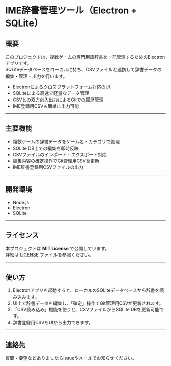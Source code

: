 # IME辞書管理ツール（Electron + SQLite）

## 概要

このプロジェクトは、複数ゲームの専門用語辞書を一元管理するためのElectronアプリです。  
SQLiteデータベースをローカルに持ち、CSVファイルと連携して辞書データの編集・管理・出力を行います。

- Electronによるクロスプラットフォーム対応のUI  
- SQLiteによる高速で軽量なデータ管理  
- CSVとの双方向入出力によるGitでの履歴管理  
- IME登録用CSVも簡単に出力可能  

---

## 主要機能

- 複数ゲームの辞書データをゲーム名・カテゴリで管理  
- SQLite DB上での編集を即時反映  
- CSVファイルのインポート・エクスポート対応  
- 編集内容の確定操作でGit管理用CSVを更新  
- IME辞書登録用CSVファイルの出力  

---

## 開発環境

- Node.js
- Electron
- SQLite

---

## ライセンス

本プロジェクトは **MIT License** で公開しています。  
詳細は [LICENSE](./LICENSE) ファイルを参照ください。

---

## 使い方

1. Electronアプリを起動すると、ローカルのSQLiteデータベースから辞書を読み込みます。  
2. UI上で辞書データを編集し、「確定」操作でGit管理用CSVが更新されます。  
3. 「CSV読み込み」機能を使うと、CSVファイルからSQLite DBを更新可能です。  
4. 辞書登録用CSVもUIから出力できます。  

---

## 連絡先

質問・要望などありましたらIssueやメールでお知らせください。

